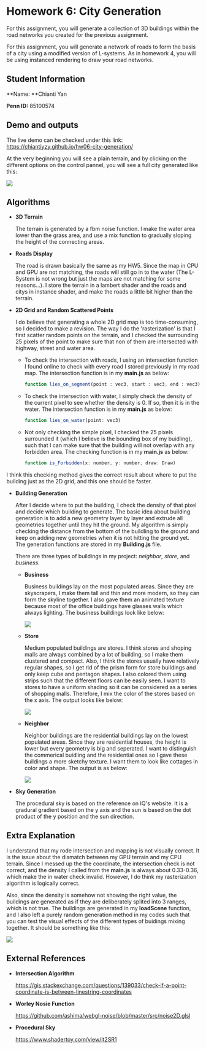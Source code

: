 # Homework 6: City Generation

For this assignment, you will generate a collection of 3D buildings within the road networks you created for the previous assignment.

For this assignment, you will generate a network of roads to form the basis of a city using a modified version of L-systems. As in homework 4, you will be using instanced rendering to draw your road networks.

## Student Information
**Name: **Chianti Yan

**Penn ID:** 85100574



## Demo and outputs 

The live demo can be checked under this link: <https://chiantiyzy.github.io/hw06-city-generation/>

At the very beginning you will see a plain terrain, and by clicking on the different options on the control pannel, you will see a full city generated like this: 

![](whole.jpeg)



## Algorithms

+ **3D Terrain**

  The terrain is generated by a fbm noise function. I make the water area lower than the grass area, and use a mix function to gradually sloping the height of the connecting areas. 

+ **Roads Display**

  The road is drawn basically the same as my HW5. Since the map in CPU and GPU are not matching, the roads will still go in to the water (The L-System is not wrong but just the maps are not matching for some reasons…). I store the terrain in a lambert shader and the roads and citys in  instance shader, and make the roads a little bit higher than the terrain.

+ **2D Grid and Random Scattered Points**

  I do believe that generating a whole 2D grid map is too time-consuming, so I decided to make a revision. The way I do the 'rasterization' is that I first scatter random points on the terrain, and I checked the surrounding 25 pixels of the point to make sure that non of them are intersected with highway, street and water area. 

  + To check the intersection with roads, I using an intersection function I found online to check with every road I stored previously in my road map. The intersection function is in my **main.js** as below:

    ```javascript
    function lies_on_segment(point : vec3, start : vec3, end : vec3)
    ```

  + To check the intersection with water, I simply check the density of the current pixel to see whether the density is 0. If so, then it is in the water. The intersection function is in my **main.js** as below:

    ```javascript
    function lies_on_water(point: vec3)
    ```

  + Not only checking the simple pixel, I checked the 25 pixels surrounded it (which I believe is the bounding box of my buidling), such that I can make sure that the building will not overlap with any forbidden area.  The checking function is in my **main.js** as below:

    ```javascript
    function is_Forbidden(x: number, y: number, draw: Draw) 
    ```

I think this checking method gives the correct result about where to put the building just as the 2D grid, and this one should be faster. 

+ **Building Generation**

  After I decide where to put the building, I check the density of that pixel and decide which building to generate. The basic idea about building generation is to add a new geometry layer by layer and extrude all geometries together until they hit the ground. My algorithm is simply checking the distance from the bottom of the buildling to the ground and keep on adding new geometries when it is not hitting the ground yet. The generation functions are stored in my **Building.js** file.

  There are three types of buildings in my project: *neighbor*, *store*, and *business*.

  + **Business**

    Business buildings lay on the most populated areas. Since they are skyscrapers, I make them tall and thin and more modern, so they can form the skyline together. I also gave them an animated texture because most of the office buildings have glasses walls which always lighting. The business buildings look like below:

    ![](business.jpeg)

  + **Store**

    Medium populated buildings are stores. I think stores and shoping malls are always combined by a lot of building, so I make them clustered and compact. Also, I think the stores usually have relatively regular shapes, so I get rid of the prism form for store buildings and only keep cube and pentagon shapes. I also colored them using strips such that the different floors can be easily seen. I want to stores to have a uniform shading so it can be considered as a series of shopping malls. Therefore, I mix the color of the stores based on the x axis. The output looks like below:

    ![](store.jpeg)

  + **Neighbor**

    Neighbor buildings are the residential buildings lay on the lowest populated areas. Since they are residential houses, the height is lower but every geometry is big and seperated. I want to distinguish the commerical buidling and the residential ones so I gave these buildings a more sketchy texture. I want them to look like cottages in color and shape. The output is as below:

    ![](neighbor.jpeg)

+ **Sky Generation**

  The procedural sky is based on the reference on IQ's website. It is a gradural gradient based on the y axis and the sun is based on the dot product of the y position and the sun direction. 

  

## Extra Explanation

I understand that my rode intersection and mapping is not visually correct. It is the issue about the dismatch between my GPU terrain and my CPU terrain. Since I messed up the the coordinate, the intersection check is not correct, and the density I called from the **main.js** is always about 0.33-0.36, which make the in water check invalid. However, I do think my rasterization algorithm is logically correct. 

Also, since the density is somehow not showing the right value, the buildings are generated as if they are deliberately splited into 3 ranges, which is not true. The buildings are generated in my **loadScene** function, and I also left a purely random generation method in my codes such that you can test the visual effects of the different types of buidings mixing together. It should be something like this: 

![](mix.jpeg)

## External References 

- **Intersection Algorithm** 

  <https://gis.stackexchange.com/questions/139033/check-if-a-point-coordinate-is-between-linestring-coordinates>

- **Worley Nosie Function**

  <https://github.com/ashima/webgl-noise/blob/master/src/noise2D.glsl>

- **Procedural Sky**

  <https://www.shadertoy.com/view/lt2SR1>

  

  

  

